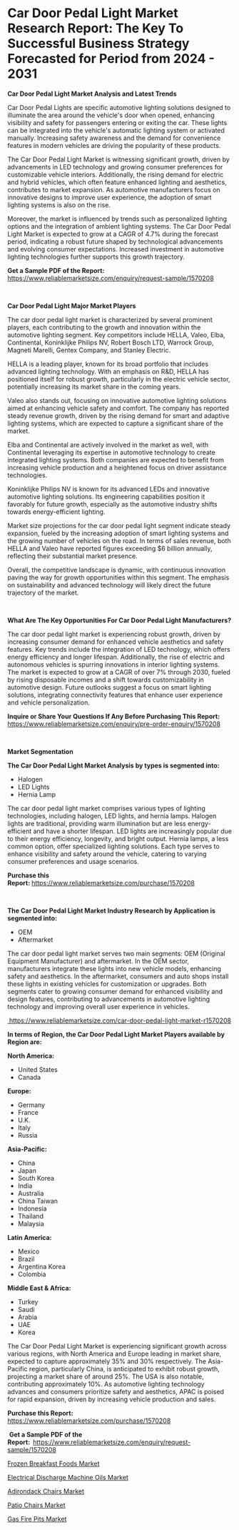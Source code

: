 <p><h1>Car Door Pedal Light Market Research Report: The Key To Successful Business Strategy Forecasted for Period from 2024 - 2031</h1></p><p><strong>Car Door Pedal Light Market Analysis and Latest Trends</strong></p>
<p><p>Car Door Pedal Lights are specific automotive lighting solutions designed to illuminate the area around the vehicle's door when opened, enhancing visibility and safety for passengers entering or exiting the car. These lights can be integrated into the vehicle's automatic lighting system or activated manually. Increasing safety awareness and the demand for convenience features in modern vehicles are driving the popularity of these products.</p><p>The Car Door Pedal Light Market is witnessing significant growth, driven by advancements in LED technology and growing consumer preferences for customizable vehicle interiors. Additionally, the rising demand for electric and hybrid vehicles, which often feature enhanced lighting and aesthetics, contributes to market expansion. As automotive manufacturers focus on innovative designs to improve user experience, the adoption of smart lighting systems is also on the rise.</p><p>Moreover, the market is influenced by trends such as personalized lighting options and the integration of ambient lighting systems. The Car Door Pedal Light Market is expected to grow at a CAGR of 4.7% during the forecast period, indicating a robust future shaped by technological advancements and evolving consumer expectations. Increased investment in automotive lighting technologies further supports this growth trajectory.</p></p>
<p><strong>Get a Sample PDF of the Report:&nbsp;</strong> <a href="https://www.reliablemarketsize.com/enquiry/request-sample/1570208?utm_campaign=1727&utm_medium=2&utm_source=Github&utm_content=ia&utm_term=19102024&utm_id=car-door-pedal-light">https://www.reliablemarketsize.com/enquiry/request-sample/1570208</a></p>
<p>&nbsp;</p>
<p><strong>Car Door Pedal Light Major Market Players</strong></p>
<p><p>The car door pedal light market is characterized by several prominent players, each contributing to the growth and innovation within the automotive lighting segment. Key competitors include HELLA, Valeo, Elba, Continental, Koninklijke Philips NV, Robert Bosch LTD, Warrock Group, Magneti Marelli, Gentex Company, and Stanley Electric.</p><p>HELLA is a leading player, known for its broad portfolio that includes advanced lighting technology. With an emphasis on R&D, HELLA has positioned itself for robust growth, particularly in the electric vehicle sector, potentially increasing its market share in the coming years.</p><p>Valeo also stands out, focusing on innovative automotive lighting solutions aimed at enhancing vehicle safety and comfort. The company has reported steady revenue growth, driven by the rising demand for smart and adaptive lighting systems, which are expected to capture a significant share of the market.</p><p>Elba and Continental are actively involved in the market as well, with Continental leveraging its expertise in automotive technology to create integrated lighting systems. Both companies are expected to benefit from increasing vehicle production and a heightened focus on driver assistance technologies.</p><p>Koninklijke Philips NV is known for its advanced LEDs and innovative automotive lighting solutions. Its engineering capabilities position it favorably for future growth, especially as the automotive industry shifts towards energy-efficient lighting.</p><p>Market size projections for the car door pedal light segment indicate steady expansion, fueled by the increasing adoption of smart lighting systems and the growing number of vehicles on the road. In terms of sales revenue, both HELLA and Valeo have reported figures exceeding $6 billion annually, reflecting their substantial market presence.</p><p>Overall, the competitive landscape is dynamic, with continuous innovation paving the way for growth opportunities within this segment. The emphasis on sustainability and advanced technology will likely direct the future trajectory of the market.</p></p>
<p>&nbsp;</p>
<p><strong>What Are The Key Opportunities For Car Door Pedal Light Manufacturers?</strong></p>
<p><p>The car door pedal light market is experiencing robust growth, driven by increasing consumer demand for enhanced vehicle aesthetics and safety features. Key trends include the integration of LED technology, which offers energy efficiency and longer lifespan. Additionally, the rise of electric and autonomous vehicles is spurring innovations in interior lighting systems. The market is expected to grow at a CAGR of over 7% through 2030, fueled by rising disposable incomes and a shift towards customizability in automotive design. Future outlooks suggest a focus on smart lighting solutions, integrating connectivity features that enhance user experience and vehicle personalization.</p></p>
<p><strong>Inquire or Share Your Questions If Any Before Purchasing This Report:</strong> <a href="https://www.reliablemarketsize.com/enquiry/pre-order-enquiry/1570208?utm_campaign=1727&utm_medium=2&utm_source=Github&utm_content=ia&utm_term=19102024&utm_id=car-door-pedal-light">https://www.reliablemarketsize.com/enquiry/pre-order-enquiry/1570208</a></p>
<p>&nbsp;</p>
<p><strong>Market Segmentation</strong></p>
<p><strong>The Car Door Pedal Light Market Analysis by types is segmented into:</strong></p>
<p><ul><li>Halogen</li><li>LED Lights</li><li>Hernia Lamp</li></ul></p>
<p><p>The car door pedal light market comprises various types of lighting technologies, including halogen, LED lights, and hernia lamps. Halogen lights are traditional, providing warm illumination but are less energy-efficient and have a shorter lifespan. LED lights are increasingly popular due to their energy efficiency, longevity, and bright output. Hernia lamps, a less common option, offer specialized lighting solutions. Each type serves to enhance visibility and safety around the vehicle, catering to varying consumer preferences and usage scenarios.</p></p>
<p><strong>Purchase this Report:&nbsp;</strong><a href="https://www.reliablemarketsize.com/purchase/1570208?utm_campaign=1727&utm_medium=2&utm_source=Github&utm_content=ia&utm_term=19102024&utm_id=car-door-pedal-light">https://www.reliablemarketsize.com/purchase/1570208</a></p>
<p>&nbsp;</p>
<p><strong>The Car Door Pedal Light Market Industry Research by Application is segmented into:</strong></p>
<p><ul><li>OEM</li><li>Aftermarket</li></ul></p>
<p><p>The car door pedal light market serves two main segments: OEM (Original Equipment Manufacturer) and aftermarket. In the OEM sector, manufacturers integrate these lights into new vehicle models, enhancing safety and aesthetics. In the aftermarket, consumers and auto shops install these lights in existing vehicles for customization or upgrades. Both segments cater to growing consumer demand for enhanced visibility and design features, contributing to advancements in automotive lighting technology and improving overall user experience in vehicles.</p></p>
<p><a href="https://www.reliablemarketsize.com/car-door-pedal-light-market-r1570208?utm_campaign=1727&utm_medium=2&utm_source=Github&utm_content=ia&utm_term=19102024&utm_id=car-door-pedal-light">&nbsp;https://www.reliablemarketsize.com/car-door-pedal-light-market-r1570208</a></p>
<p><strong>In terms of Region, the Car Door Pedal Light Market Players available by Region are:</strong></p>
<p>
    <p> <strong> North America: </strong>
        <ul>
            <li>United States</li>
            <li>Canada</li>
        </ul>
        </p> 
    <p> <strong> Europe: </strong>
        <ul>
            <li>Germany</li>
            <li>France</li>
            <li>U.K.</li>
            <li>Italy</li>
            <li>Russia</li>
        </ul>
        </p> 
    <p> <strong> Asia-Pacific: </strong>
        <ul>
            <li>China</li>
            <li>Japan</li>
            <li>South Korea</li>
            <li>India</li>
            <li>Australia</li>
            <li>China Taiwan</li>
            <li>Indonesia</li>
            <li>Thailand</li>
            <li>Malaysia</li>
        </ul>
        </p> 
    <p> <strong> Latin America: </strong>
        <ul>
            <li>Mexico</li>
            <li>Brazil</li>
            <li>Argentina Korea</li>
            <li>Colombia</li>
        </ul>
        </p> 
    <p> <strong> Middle East & Africa: </strong>
        <ul>
            <li>Turkey</li>
            <li>Saudi</li>
            <li>Arabia</li>
            <li>UAE</li>
            <li>Korea</li>
        </ul>
    </p>
    </p>
<p><p>The Car Door Pedal Light Market is experiencing significant growth across various regions, with North America and Europe leading in market share, expected to capture approximately 35% and 30% respectively. The Asia-Pacific region, particularly China, is anticipated to exhibit robust growth, projecting a market share of around 25%. The USA is also notable, contributing approximately 10%. As automotive lighting technology advances and consumers prioritize safety and aesthetics, APAC is poised for rapid expansion, driven by increasing vehicle production and sales.</p></p>
<p><strong>Purchase this Report: </strong><a href="https://www.reliablemarketsize.com/purchase/1570208?utm_campaign=1727&utm_medium=2&utm_source=Github&utm_content=ia&utm_term=19102024&utm_id=car-door-pedal-light">https://www.reliablemarketsize.com/purchase/1570208</a></p>
<p>&nbsp;<strong>Get a Sample PDF of the Report:&nbsp;&nbsp;</strong><a href="https://www.reliablemarketsize.com/enquiry/request-sample/1570208?utm_campaign=1727&utm_medium=2&utm_source=Github&utm_content=ia&utm_term=19102024&utm_id=car-door-pedal-light">https://www.reliablemarketsize.com/enquiry/request-sample/1570208</a></p>
<p><strong></strong></p>
<p><p><a href="https://www.linkedin.com/pulse/global-frozen-breakfast-foods-nexus-sector-confluences-regional-mxfce?utm_campaign=1727&utm_medium=2&utm_source=Github&utm_content=ia&utm_term=19102024&utm_id=car-door-pedal-light">Frozen Breakfast Foods Market</a></p><p><a href="https://github.com/RunaHaque64/Market-Research-Report-List-1/blob/main/electrical-discharge-machine-oils-market.md?utm_campaign=1727&utm_medium=2&utm_source=Github&utm_content=ia&utm_term=19102024&utm_id=car-door-pedal-light">Electrical Discharge Machine Oils Market</a></p><p><a href="https://www.linkedin.com/pulse/adirondack-chairs-market-revolution-size-share-emerging-trends-aslhe?utm_campaign=1727&utm_medium=2&utm_source=Github&utm_content=ia&utm_term=19102024&utm_id=car-door-pedal-light">Adirondack Chairs Market</a></p><p><a href="https://www.linkedin.com/pulse/pulse-patio-chairs-rhythms-change-market-resonance-2024-2031-w49se?utm_campaign=1727&utm_medium=2&utm_source=Github&utm_content=ia&utm_term=19102024&utm_id=car-door-pedal-light">Patio Chairs Market</a></p><p><a href="https://www.linkedin.com/pulse/consumer-behavior-shifts-gas-fire-pits-market-demand-analysis-39zie?utm_campaign=1727&utm_medium=2&utm_source=Github&utm_content=ia&utm_term=19102024&utm_id=car-door-pedal-light">Gas Fire Pits Market</a></p></p>